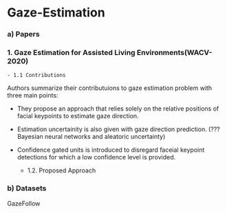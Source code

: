 # Gaze-Estimation
### a) Papers

### 1. Gaze Estimation for Assisted Living Environments(WACV-2020)
    - 1.1 Contributions
Authors summarize their contributuions to gaze estimation problem with three main points:

-  They propose an approach that relies solely on the relative positions of  facial keypoints
     to estimate gaze direction. 

-   Estimation uncertainity is also given with gaze direction prediction.
     (???Bayesian neural networks and aleatoric uncertainty)

-  Confidence gated units is introduced to disregard faceial keypoint detections for which 
     a low confidence level is provided.
     
    - 1.2. Proposed Approach
       

### b) Datasets
GazeFollow

